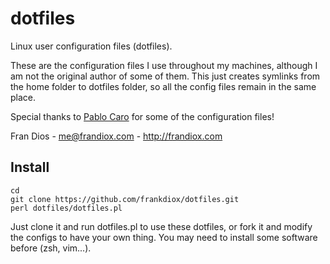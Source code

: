 dotfiles
========

Linux user configuration files (dotfiles).

These are the configuration files I use throughout my machines, although I am not the original author of some of them. This just creates symlinks from the home folder to dotfiles folder, so all the config files remain in the same place.

Special thanks to [Pablo Caro](https://github.com/pcaro90/) for some of the configuration files!

Fran Dios - me@frandiox.com - http://frandiox.com

Install
-------

    cd
    git clone https://github.com/frankdiox/dotfiles.git
    perl dotfiles/dotfiles.pl

Just clone it and run dotfiles.pl to use these dotfiles, or fork it and modify the configs to have your own thing.
You may need to install some software before (zsh, vim...).
